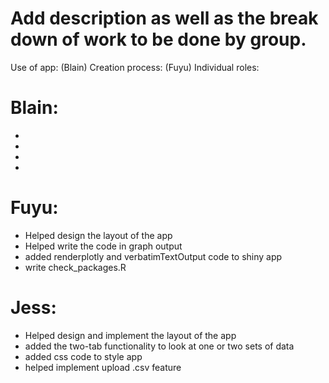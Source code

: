 # Add description as well as the break down of work to be done by group. 

Use of app:
(Blain)
Creation process:
(Fuyu)
Individual roles:
# Blain:
-
-
-
-
# Fuyu:
- Helped design the layout of the app
- Helped write the code in graph output
- added renderplotly and verbatimTextOutput code to shiny app
- write check_packages.R

# Jess: 
- Helped design and implement the layout of the app
- added the two-tab functionality to look at one or two sets of data
- added css code to style app
- helped implement upload .csv feature

